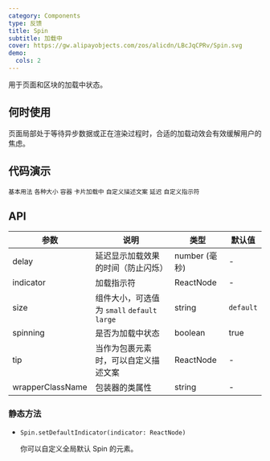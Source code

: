 ```yaml
---
category: Components
type: 反馈
title: Spin
subtitle: 加载中
cover: https://gw.alipayobjects.com/zos/alicdn/LBcJqCPRv/Spin.svg
demo:
  cols: 2
---
```


用于页面和区块的加载中状态。

## 何时使用

页面局部处于等待异步数据或正在渲染过程时，合适的加载动效会有效缓解用户的焦虑。

## 代码演示

<code src="./demo/basic.tsx">基本用法</code>
<code src="./demo/size.tsx">各种大小</code>
<code src="./demo/inside.tsx">容器</code>
<code src="./demo/nested.tsx">卡片加载中</code>
<code src="./demo/tip.tsx">自定义描述文案</code>
<code src="./demo/delayAndDebounce.tsx">延迟</code>
<code src="./demo/custom-indicator.tsx">自定义指示符</code>

## API

| 参数             | 说明                                         | 类型          | 默认值    |
| ---------------- | -------------------------------------------- | ------------- | --------- |
| delay            | 延迟显示加载效果的时间（防止闪烁）           | number (毫秒) | -         |
| indicator        | 加载指示符                                   | ReactNode     | -         |
| size             | 组件大小，可选值为 `small` `default` `large` | string        | `default` |
| spinning         | 是否为加载中状态                             | boolean       | true      |
| tip              | 当作为包裹元素时，可以自定义描述文案         | ReactNode     | -         |
| wrapperClassName | 包装器的类属性                               | string        | -         |

### 静态方法

- `Spin.setDefaultIndicator(indicator: ReactNode)`

  你可以自定义全局默认 Spin 的元素。
